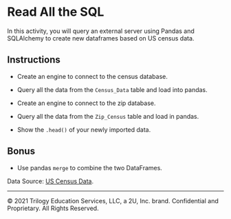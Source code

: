 # Read All the SQL

In this activity, you will query an external server using Pandas and SQLAlchemy to create new dataframes based on US census data. 

## Instructions

* Create an engine to connect to the census database.

* Query all the data from the `Census_Data` table and load into pandas.

* Create an engine to connect to the zip database.

* Query all the data from the `Zip_Census` table and load in pandas.

* Show the `.head()` of your newly imported data.

## Bonus

* Use pandas `merge` to combine the two DataFrames.

Data Source: [US Census Data](https://www.census.gov/developers/).

---

© 2021 Trilogy Education Services, LLC, a 2U, Inc. brand. Confidential and Proprietary. All Rights Reserved.
